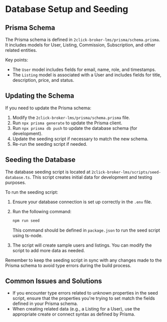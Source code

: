 # Database Setup and Seeding

## Prisma Schema

The Prisma schema is defined in `2click-broker-lms/prisma/schema.prisma`. It includes models for User, Listing, Commission, Subscription, and other related entities.

Key points:
- The `User` model includes fields for email, name, role, and timestamps.
- The `Listing` model is associated with a User and includes fields for title, description, price, and status.

## Updating the Schema

If you need to update the Prisma schema:

1. Modify the `2click-broker-lms/prisma/schema.prisma` file.
2. Run `npx prisma generate` to update the Prisma client.
3. Run `npx prisma db push` to update the database schema (for development).
4. Update the seeding script if necessary to match the new schema.
5. Re-run the seeding script if needed.

## Seeding the Database

The database seeding script is located at `2click-broker-lms/scripts/seed-database.ts`. This script creates initial data for development and testing purposes.

To run the seeding script:

1. Ensure your database connection is set up correctly in the `.env` file.
2. Run the following command:

   ```bash
   npm run seed
   ```

   This command should be defined in `package.json` to run the seed script using ts-node.

3. The script will create sample users and listings. You can modify the script to add more data as needed.

Remember to keep the seeding script in sync with any changes made to the Prisma schema to avoid type errors during the build process.

## Common Issues and Solutions

- If you encounter type errors related to unknown properties in the seed script, ensure that the properties you're trying to set match the fields defined in your Prisma schema.
- When creating related data (e.g., a Listing for a User), use the appropriate create or connect syntax as defined by Prisma.